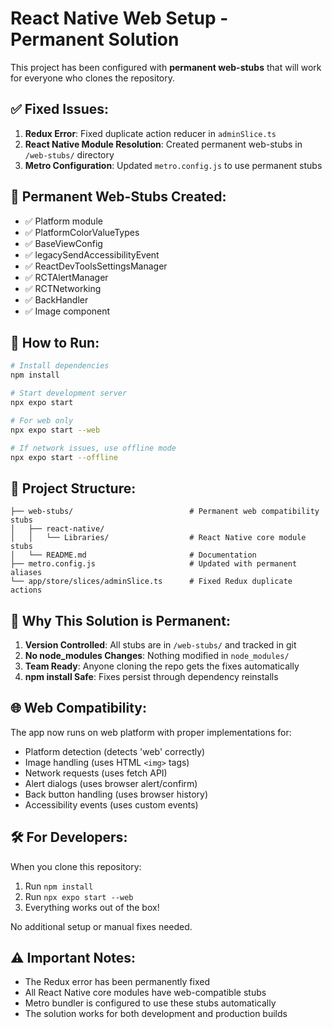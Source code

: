 # React Native Web Setup - Permanent Solution

This project has been configured with **permanent web-stubs** that will work for everyone who clones the repository.

## ✅ **Fixed Issues:**

1. **Redux Error**: Fixed duplicate action reducer in `adminSlice.ts`
2. **React Native Module Resolution**: Created permanent web-stubs in `/web-stubs/` directory
3. **Metro Configuration**: Updated `metro.config.js` to use permanent stubs

## 🔧 **Permanent Web-Stubs Created:**

- ✅ Platform module
- ✅ PlatformColorValueTypes
- ✅ BaseViewConfig  
- ✅ legacySendAccessibilityEvent
- ✅ ReactDevToolsSettingsManager
- ✅ RCTAlertManager
- ✅ RCTNetworking
- ✅ BackHandler
- ✅ Image component

## 🚀 **How to Run:**

```bash
# Install dependencies
npm install

# Start development server
npx expo start

# For web only
npx expo start --web

# If network issues, use offline mode
npx expo start --offline
```

## 📁 **Project Structure:**

```
├── web-stubs/                          # Permanent web compatibility stubs
│   ├── react-native/
│   │   └── Libraries/                  # React Native core module stubs
│   └── README.md                       # Documentation
├── metro.config.js                     # Updated with permanent aliases
└── app/store/slices/adminSlice.ts      # Fixed Redux duplicate actions
```

## 🔄 **Why This Solution is Permanent:**

1. **Version Controlled**: All stubs are in `/web-stubs/` and tracked in git
2. **No node_modules Changes**: Nothing modified in `node_modules/`
3. **Team Ready**: Anyone cloning the repo gets the fixes automatically
4. **npm install Safe**: Fixes persist through dependency reinstalls

## 🌐 **Web Compatibility:**

The app now runs on web platform with proper implementations for:
- Platform detection (detects 'web' correctly)
- Image handling (uses HTML `<img>` tags)
- Network requests (uses fetch API)
- Alert dialogs (uses browser alert/confirm)
- Back button handling (uses browser history)
- Accessibility events (uses custom events)

## 🛠️ **For Developers:**

When you clone this repository:
1. Run `npm install`
2. Run `npx expo start --web`
3. Everything works out of the box! 

No additional setup or manual fixes needed.

## ⚠️ **Important Notes:**

- The Redux error has been permanently fixed
- All React Native core modules have web-compatible stubs
- Metro bundler is configured to use these stubs automatically
- The solution works for both development and production builds